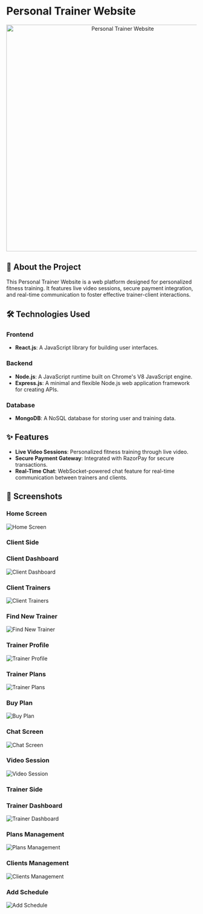 # Personal Trainer Website

<p align="center">
  <img src="ScreenShots/banner.png" alt="Personal Trainer Website" width="600" />
</p>

## 🚀 About the Project

This Personal Trainer Website is a web platform designed for personalized fitness training. It features live video sessions, secure payment integration, and real-time communication to foster effective trainer-client interactions.

## 🛠️ Technologies Used

### Frontend

- **React.js**: A JavaScript library for building user interfaces.

### Backend

- **Node.js**: A JavaScript runtime built on Chrome's V8 JavaScript engine.
- **Express.js**: A minimal and flexible Node.js web application framework for creating APIs.

### Database

- **MongoDB**: A NoSQL database for storing user and training data.

## ✨ Features

- **Live Video Sessions**: Personalized fitness training through live video.
- **Secure Payment Gateway**: Integrated with RazorPay for secure transactions.
- **Real-Time Chat**: WebSocket-powered chat feature for real-time communication between trainers and clients.

## 📸 Screenshots

### Home Screen
![Home Screen](ScreenShots/homepage.png)
### Client Side

### Client Dashboard
![Client Dashboard](ScreenShots/client/dashboard.png)

### Client Trainers
![Client Trainers](ScreenShots/client/mytraniers.png)

### Find New Trainer
![Find New Trainer](ScreenShots/client/newtrainer.png)

### Trainer Profile
![Trainer Profile](ScreenShots/client/trainerprofile.png)

### Trainer Plans
![Trainer Plans](ScreenShots/client/trainerplans.png)

### Buy Plan
![Buy Plan](ScreenShots/client/buyplans.png)

### Chat Screen
![Chat Screen](ScreenShots/client/chatfeature.png)

### Video Session
![Video Session](ScreenShots/client/videoclass.png)

### Trainer Side

### Trainer Dashboard
![Trainer Dashboard](ScreenShots/Trainer/trainerdashboard.png)

### Plans Management
![Plans Management](ScreenShots/Trainer/plans.png)

### Clients Management
![Clients Management](ScreenShots/Trainer/clients.png)

### Add Schedule
![Add Schedule](ScreenShots/Trainer/add%20schedule.png)
